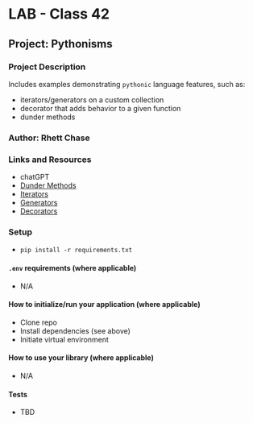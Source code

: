 # LAB - Class 42

## Project: Pythonisms

### Project Description

Includes examples demonstrating `pythonic` language features, such as:
- iterators/generators on a custom collection
- decorator that adds behavior to a given function
- dunder methods

### Author: Rhett Chase

### Links and Resources

<!-- - [back-end server url](https://capital-finder-rhett-chase.vercel.app/api) -->
<!-- - [front-end application](http://xyz.com/) (when applicable) -->
- chatGPT
- [Dunder Methods](https://dbader.org/blog/python-dunder-methods)
- [Iterators](https://dbader.org/blog/python-iterators)
- [Generators](https://dbader.org/blog/python-generators)
- [Decorators](https://realpython.com/primer-on-python-decorators/)

### Setup

- `pip install -r requirements.txt`

#### `.env` requirements (where applicable)

<!-- i.e.
- `PORT` - Port Number
- `DATABASE_URL` - URL to the running Postgres instance/db -->
- N/A

#### How to initialize/run your application (where applicable)

- Clone repo
- Install dependencies (see above)
- Initiate virtual environment

#### How to use your library (where applicable)

- N/A

#### Tests

- TBD
